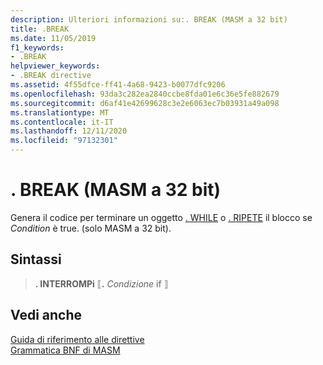 ```yaml
---
description: Ulteriori informazioni su:. BREAK (MASM a 32 bit)
title: .BREAK
ms.date: 11/05/2019
f1_keywords:
- .BREAK
helpviewer_keywords:
- .BREAK directive
ms.assetid: 4f55dfce-ff41-4a68-9423-b0077dfc9206
ms.openlocfilehash: 93da3c282ea2840ccbe8fda01e6c36e5fe882679
ms.sourcegitcommit: d6af41e42699628c3e2e6063ec7b03931a49a098
ms.translationtype: MT
ms.contentlocale: it-IT
ms.lasthandoff: 12/11/2020
ms.locfileid: "97132301"
---
```

# <a name="break-32-bit-masm"></a>. BREAK (MASM a 32 bit)

Genera il codice per terminare un oggetto [. WHILE](dot-while.md) o [. RIPETE](dot-repeat.md) il blocco se *Condition* è true. (solo MASM a 32 bit).

## <a name="syntax"></a>Sintassi

> **. INTERROMPi** ⟦**.** *Condizione* if ⟧

## <a name="see-also"></a>Vedi anche

[Guida di riferimento alle direttive](directives-reference.md)\
[Grammatica BNF di MASM](masm-bnf-grammar.md)
